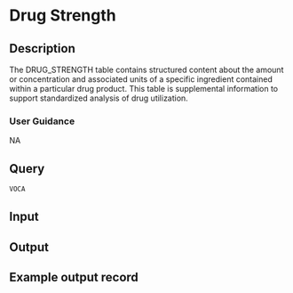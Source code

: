 <!--

-->

# Drug Strength










 

## Description
The DRUG_STRENGTH table contains structured content about the amount or concentration and associated units of a specific ingredient contained within a particular drug product. This table is supplemental information to support standardized analysis of drug utilization.
### User Guidance
NA



 
## Query
```sql
VOCA
```








 

## Input




 

## Output



 

## Example output record





